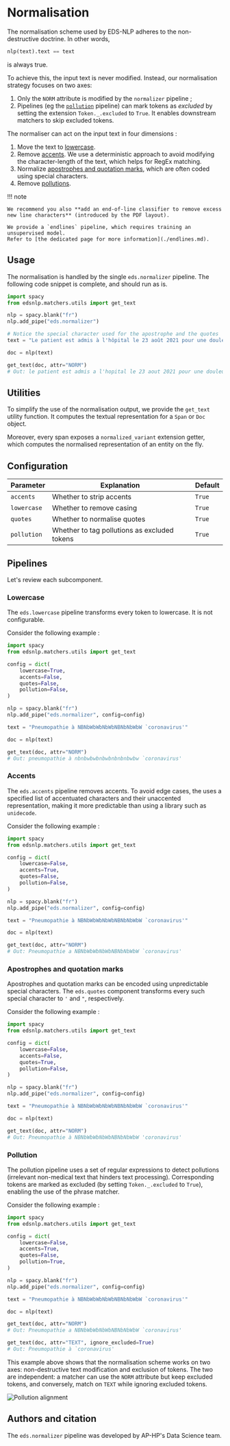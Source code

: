 # Normalisation

The normalisation scheme used by EDS-NLP adheres to the non-destructive doctrine. In other words,

```python
nlp(text).text == text
```

is always true.

To achieve this, the input text is never modified. Instead, our normalisation strategy focuses on two axes:

1. Only the `NORM` attribute is modified by the `normalizer` pipeline ;
2. Pipelines (eg the [`pollution`](#pollution) pipeline) can mark tokens as _excluded_ by setting the extension `Token._.excluded` to `True`.
   It enables downstream matchers to skip excluded tokens.

The normaliser can act on the input text in four dimensions :

1. Move the text to [lowercase](#lowercase).
2. Remove [accents](#accents). We use a deterministic approach to avoid modifying the character-length of the text, which helps for RegEx matching.
3. Normalize [apostrophes and quotation marks](#apostrophes-and-quotation-marks), which are often coded using special characters.
4. Remove [pollutions](#pollution).

!!! note

    We recommend you also **add an end-of-line classifier to remove excess new line characters** (introduced by the PDF layout).

    We provide a `endlines` pipeline, which requires training an unsupervised model.
    Refer to [the dedicated page for more information](./endlines.md).

## Usage

The normalisation is handled by the single `eds.normalizer` pipeline. The following code snippet is complete, and should run as is.

```python
import spacy
from edsnlp.matchers.utils import get_text

nlp = spacy.blank("fr")
nlp.add_pipe("eds.normalizer")

# Notice the special character used for the apostrophe and the quotes
text = "Le patient est admis à l'hôpital le 23 août 2021 pour une douleur ʺaffreuse” à l`estomac."

doc = nlp(text)

get_text(doc, attr="NORM")
# Out: le patient est admis a l'hopital le 23 aout 2021 pour une douleur "affreuse" a l'estomac
```

## Utilities

To simplify the use of the normalisation output, we provide the `get_text` utility function. It computes the textual representation for a `Span` or `Doc` object.

Moreover, every span exposes a `normalized_variant` extension getter, which computes the normalised representation of an entity on the fly.

## Configuration

| Parameter   | Explanation                                  | Default |
| ----------- | -------------------------------------------- | ------- |
| `accents`   | Whether to strip accents                     | `True`  |
| `lowercase` | Whether to remove casing                     | `True`  |
| `quotes`    | Whether to normalise quotes                  | `True`  |
| `pollution` | Whether to tag pollutions as excluded tokens | `True`  |

## Pipelines

Let's review each subcomponent.

### Lowercase

The `eds.lowercase` pipeline transforms every token to lowercase. It is not configurable.

Consider the following example :

```python
import spacy
from edsnlp.matchers.utils import get_text

config = dict(
    lowercase=True,
    accents=False,
    quotes=False,
    pollution=False,
)

nlp = spacy.blank("fr")
nlp.add_pipe("eds.normalizer", config=config)

text = "Pneumopathie à NBNbWbWbNbWbNBNbNbWbW `coronavirus'"

doc = nlp(text)

get_text(doc, attr="NORM")
# Out: pneumopathie à nbnbwbwbnbwbnbnbnbwbw `coronavirus'
```

### Accents

The `eds.accents` pipeline removes accents. To avoid edge cases, the uses a specified list of accentuated characters and their unaccented representation, making it more predictable than using a library such as `unidecode`.

Consider the following example :

```python
import spacy
from edsnlp.matchers.utils import get_text

config = dict(
    lowercase=False,
    accents=True,
    quotes=False,
    pollution=False,
)

nlp = spacy.blank("fr")
nlp.add_pipe("eds.normalizer", config=config)

text = "Pneumopathie à NBNbWbWbNbWbNBNbNbWbW `coronavirus'"

doc = nlp(text)

get_text(doc, attr="NORM")
# Out: Pneumopathie a NBNbWbWbNbWbNBNbNbWbW `coronavirus'
```

### Apostrophes and quotation marks

Apostrophes and quotation marks can be encoded using unpredictable special characters. The `eds.quotes` component transforms every such special character to `'` and `"`, respectively.

Consider the following example :

```python
import spacy
from edsnlp.matchers.utils import get_text

config = dict(
    lowercase=False,
    accents=False,
    quotes=True,
    pollution=False,
)

nlp = spacy.blank("fr")
nlp.add_pipe("eds.normalizer", config=config)

text = "Pneumopathie à NBNbWbWbNbWbNBNbNbWbW `coronavirus'"

doc = nlp(text)

get_text(doc, attr="NORM")
# Out: Pneumopathie à NBNbWbWbNbWbNBNbNbWbW 'coronavirus'
```

### Pollution

The pollution pipeline uses a set of regular expressions to detect pollutions (irrelevant non-medical text that hinders text processing). Corresponding tokens are marked as excluded (by setting `Token._.excluded` to `True`), enabling the use of the phrase matcher.

Consider the following example :

```python
import spacy
from edsnlp.matchers.utils import get_text

config = dict(
    lowercase=False,
    accents=True,
    quotes=False,
    pollution=True,
)

nlp = spacy.blank("fr")
nlp.add_pipe("eds.normalizer", config=config)

text = "Pneumopathie à NBNbWbWbNbWbNBNbNbWbW `coronavirus'"

doc = nlp(text)

get_text(doc, attr="NORM")
# Out: Pneumopathie a NBNbWbWbNbWbNBNbNbWbW `coronavirus'

get_text(doc, attr="TEXT", ignore_excluded=True)
# Out: Pneumopathie à `coronavirus'
```

This example above shows that the normalisation scheme works on two axes: non-destructive text modification and exclusion of tokens.
The two are independent: a matcher can use the `NORM` attribute but keep excluded tokens, and conversely, match on `TEXT` while ignoring excluded tokens.

![Pollution alignment](/pipelines/core/resources/alignment.svg)

## Authors and citation

The `eds.normalizer` pipeline was developed by AP-HP's Data Science team.
